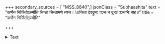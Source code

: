 +++
secondary_sources = [ "MSS_8840",]
jsonClass = "Subhaashita"
text = "कर्णेन निर्जितोऽस्मीति चिन्तां चिन्तामणे त्यज।  \nजिता देवद्रुमाः पञ्च न दुःखं पञ्चभिः सह॥"
title = "कर्णेन निर्जितोऽस्मीति"

+++

<details><summary>Text</summary>

कर्णेन निर्जितोऽस्मीति चिन्तां चिन्तामणे त्यज।  
जिता देवद्रुमाः पञ्च न दुःखं पञ्चभिः सह॥
</details>

